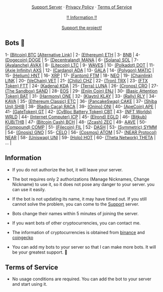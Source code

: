 <div id="top"></div>
<div align="center">
  <p align="center">
    <a href="https://discord.gg/xePcHcGTk9">Support Server</a>
    ·
    <a href="https://vutuofficial.github.io/cryptocurrency/#information">Privacy Policy</a>
    ·
    <a href="https://vutuofficial.github.io/cryptocurrency/#terms-of-service">Terms of Service</a>
    <br />
    <br />
    <a href="https://vutuofficial.github.io/cryptocurrency/#information">‼️ Information ‼️</a>
    <br />
    <br />
     <a href="https://www.buymeacoffee.com/vutu" target="_blank">Support the project!</a>
  </p>
</div>

## Bots 🤖

1- [(Bitcoin) BTC](https://top.gg/bot/947772389712859177) [[Alternative Link]](https://discord.com/api/oauth2/authorize?client_id=947772389712859177&permissions=201326592&scope=bot) |
2- [(Ethereum) ETH](https://discord.com/api/oauth2/authorize?client_id=949021478152699934&permissions=201326592&scope=bot) |
3- [BNB](https://discord.com/api/oauth2/authorize?client_id=949021539121123350&permissions=201326592&scope=bot) |
4- [(Dogecoin) DOGE](https://discord.com/api/oauth2/authorize?client_id=949050435254255677&permissions=201326592&scope=bot) |
5- [(Decentraland) MANA](https://discord.com/api/oauth2/authorize?client_id=949051188832243722&permissions=201326592&scope=bot) |
6- [(Solana) SOL](https://discord.com/api/oauth2/authorize?client_id=949200740969238568&permissions=201326592&scope=bot) |
7- [(Avalanche) AVAX](https://discord.com/api/oauth2/authorize?client_id=949194595722485770&permissions=201326592&scope=bot) |
8- [(Litecoin) LTC](https://discord.com/api/oauth2/authorize?client_id=949194664009932830&permissions=201326592&scope=bot) |
9- [WAVES](https://discord.com/api/oauth2/authorize?client_id=949194721446735893&permissions=201326592&scope=bot) |
10- [(Polkadot) DOT](https://discord.com/api/oauth2/authorize?client_id=949409361120338000&permissions=201326592&scope=bot) |
11- [(Axie Infinity) AXS](https://discord.com/api/oauth2/authorize?client_id=949411987379589120&permissions=201326592&scope=bot) |
12- [(Cardano) ADA](https://discord.com/api/oauth2/authorize?client_id=949482937827598417&permissions=201326592&scope=bot) |
13- [GALA](https://discord.com/api/oauth2/authorize?client_id=949486976195784744&permissions=201326592&scope=bot) |
14- [(Polygon) MATIC](https://discord.com/api/oauth2/authorize?client_id=949488792161640489&permissions=201326592&scope=bot) |
15- [(Helium) HNT](https://discord.com/api/oauth2/authorize?client_id=949670962473889832&permissions=201326592&scope=bot) |
16- [XRP](https://discord.com/api/oauth2/authorize?client_id=949678085022838854&permissions=201326592&scope=bot) |
17- [(Fantom) FTM](https://discord.com/api/oauth2/authorize?client_id=949680048858890281&permissions=201326592&scope=bot) |
18- [NEO](https://discord.com/api/oauth2/authorize?client_id=949680106010447932&permissions=201326592&scope=bot) |
19- [(Chainlink) LINK](https://discord.com/api/oauth2/authorize?client_id=949680145717927947&permissions=201326592&scope=bot) |
20- [(VeChain) VET](https://discord.com/api/oauth2/authorize?client_id=950686392609034270&permissions=201326592&scope=bot) |
21- [(Chiliz) CHZ](https://discord.com/api/oauth2/authorize?client_id=950686445016846337&permissions=201326592&scope=bot) |
22- [(Tron) TRX](https://discord.com/api/oauth2/authorize?client_id=950686484502028318&permissions=201326592&scope=bot) |
23- [(FTX Token) FTT](https://discord.com/api/oauth2/authorize?client_id=950686520052949012&permissions=201326592&scope=bot) |
24- [(Kadena) KDA](https://discord.com/api/oauth2/authorize?client_id=950686558451818517&permissions=201326592&scope=bot) |
25- [(Terra) LUNA](https://discord.com/api/oauth2/authorize?client_id=950785929906380811&permissions=201326592&scope=bot) |
26- [(Cronos) CRO](https://discord.com/api/oauth2/authorize?client_id=950786115839856670&permissions=201326592&scope=bot) |
27- [(The Sandbox) SAND](https://discord.com/api/oauth2/authorize?client_id=950786487341961307&permissions=201326592&scope=bot) |
28- [EOS](https://discord.com/api/oauth2/authorize?client_id=950786591843049502&permissions=201326592&scope=bot) |
29- [(Enjin Coin) ENJ](https://discord.com/api/oauth2/authorize?client_id=950794619585712139&permissions=201326592&scope=bot) |
30- [(Basic Attention Token) BAT](https://discord.com/api/oauth2/authorize?client_id=950794660287217694&permissions=201326592&scope=bot) |
31- [(Harmony) ONE](https://discord.com/api/oauth2/authorize?client_id=950794829149929495&permissions=201326592&scope=bot) |
32- [(Klaytn) KLAY](https://discord.com/api/oauth2/authorize?client_id=950794861186007081&permissions=201326592&scope=bot) |
33- [(Rally) RLY](https://discord.com/api/oauth2/authorize?client_id=950794920501842011&permissions=201326592&scope=bot) |
34- [KAVA](https://discord.com/api/oauth2/authorize?client_id=950794951141253140&permissions=201326592&scope=bot) |
35- [(Ethereum Classic) ETC](https://discord.com/api/oauth2/authorize?client_id=952193482917830656&permissions=201326592&scope=bot) |
36- [(PancakeSwap) CAKE](https://discord.com/api/oauth2/authorize?client_id=952197332697481276&permissions=201326592&scope=bot) |
37- [(Shiba Uni) SHIB](https://discord.com/api/oauth2/authorize?client_id=952193443919175720&permissions=201326592&scope=bot) |
38- [(Radio Caca) RACA](https://discord.com/api/oauth2/authorize?client_id=948619938476724244&permissions=201326592&scope=bot) |
39- [(Onino) ONI](https://discord.com/api/oauth2/authorize?client_id=953653763992846366&permissions=201326592&scope=bot) |
40- [(ApeCoin) APE](https://discord.com/api/oauth2/authorize?client_id=954878414601486356&permissions=201326592&scope=bot) |
41- [(GateToken) GT](https://discord.com/api/oauth2/authorize?client_id=954882212069781644&permissions=201326592&scope=bot) |
42- [(CyBloc Battery Token) CBT](https://discord.com/api/oauth2/authorize?client_id=955946791168274432&permissions=201326592&scope=bot) |
43- [(NFT Worlds) WRLD](https://discord.com/api/oauth2/authorize?client_id=955951265706303538&permissions=201326592&scope=bot) |
44- [(Internet Computer) ICP](https://discord.com/api/oauth2/authorize?client_id=956166474110763058&permissions=201326592&scope=bot) |
45- [(Elrond) EGLD](https://discord.com/api/oauth2/authorize?client_id=956167206176194631&permissions=201326592&scope=bot) |
46- [(Bitkub) KUB/THB](https://discord.com/api/oauth2/authorize?client_id=957583965093503046&permissions=201326592&scope=bot) |
47- [(Bitcoin Cash) BCH](https://discord.com/api/oauth2/authorize?client_id=957587432482672690&permissions=201326592&scope=bot) |
48- [(Zcash) ZEC](https://discord.com/api/oauth2/authorize?client_id=957587475793055774&permissions=201326592&scope=bot) |
49- [AAVE](https://discord.com/api/oauth2/authorize?client_id=959664906213404712&permissions=201326592&scope=bot) |
50- [(Compound) COMP](https://discord.com/api/oauth2/authorize?client_id=959665403607543850&permissions=201326592&scope=bot) |
51- [(Filecoin) FIL](https://discord.com/api/oauth2/authorize?client_id=959665872555884554&permissions=201326592&scope=bot) |
52- [DASH](https://discord.com/api/oauth2/authorize?client_id=959666203108982784&permissions=201326592&scope=bot) |
53- [(Symmetric) SYMM](https://discord.com/api/oauth2/authorize?client_id=961455451445280788&permissions=201326592&scope=bot) |
54- [(Gnosis) GNO](https://discord.com/api/oauth2/authorize?client_id=961456046843523123&permissions=201326592&scope=bot) |
55- [CELO](https://discord.com/api/oauth2/authorize?client_id=961456458787094558&permissions=201326592&scope=bot) |
56- [(Cosmos) ATOM](https://discord.com/api/oauth2/authorize?client_id=961462392955473980&permissions=201326592&scope=bot) |
57- [(NEAR Protocol) NEAR](https://discord.com/api/oauth2/authorize?client_id=961462805532401715&permissions=201326592&scope=bot) |
58- [(Uniswap) UNI](https://discord.com/api/oauth2/authorize?client_id=961467861598109736&permissions=201326592&scope=bot) |
59- [(Holo) HOT](https://discord.com/api/oauth2/authorize?client_id=961468254059106325&permissions=201326592&scope=bot) |
60- [(Theta Network) THETA](https://discord.com/api/oauth2/authorize?client_id=961471767602409592&permissions=201326592&scope=bot) |
... |

## Information
- If you do not authorize the bot, it will leave your server.

- The bot requires only 2 authorizations (Manage Nicknames, Change Nickname) to use it, so it does not pose any danger to your server. you can use it easily.

- If the bot is not updating its name, it may have timed out. If you still cannot solve the problem, you can come to the [Support](https://discord.gg/xePcHcGTk9) server.

- Bots change their names within 5 minutes of joining the server.

- If you want bots of other cryptocurrencies, you can contact me.

- The information of cryptocurrencies is obtained from [binance](https://docs.binance.us) and [coingecko](https://www.coingecko.com/en/api/documentation)

- You can add my bots to your server so that I can make more bots. It will be your greatest support. 💜

## Terms of Service
- No usage conditions are required. You can add the bot to your server and start using it. 
